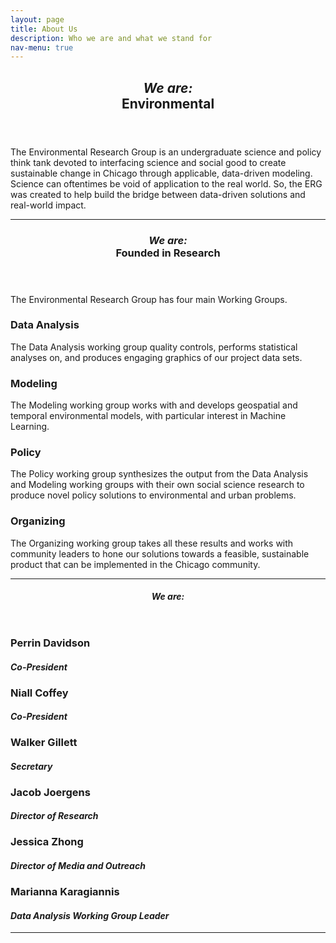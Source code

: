 ```yaml
---
layout: page
title: About Us
description: Who we are and what we stand for
nav-menu: true
---
```


<!-- Main -->
<div id="main" class="alt">

<!-- One -->
<section id="one">
	<div class="inner">
		<header class="major">
			<h1><i>We are:</i><br>Environmental</h1>
		</header>

<!-- Content One -->
<p>The Environmental Research Group is an undergraduate science and policy think tank devoted to interfacing science and social good to create sustainable change in Chicago through applicable, data-driven modeling. Science can oftentimes be void of application to the real world. So, the ERG was created to help build the bridge between data-driven solutions and real-world impact.</p>

<hr class="major" />

<!-- Two -->
<section id="one">
	<div class="inner">
		<header class="major">
			<h1><i>We are:</i><br>Founded in Research</h1>
		</header>

<!-- Content Two-->
<p>The Environmental Research Group has four main Working Groups. </p>
<div class="row">
	<div class="6u 12u$(small)">
		<h3>Data Analysis</h3>
		<p>The Data Analysis working group quality controls, performs statistical analyses on, and produces engaging graphics of our project data sets.</p>
	</div>
	<div class="6u$ 12u$(small)">
		<h3>Modeling</h3>
		<p>The Modeling working group works with and develops geospatial and temporal environmental models, with particular interest in Machine Learning.</p>
	</div>
	<div class="6u 12u$(small)">
		<h3>Policy</h3>
		<p>The Policy working group synthesizes the output from the Data Analysis and Modeling working groups with their own social science research to produce novel policy solutions to environmental and urban problems.</p>
	</div>
	<div class="6u$ 12u$(small)">
		<h3>Organizing</h3>
		<p>The Organizing working group takes all these results and works with community leaders to hone our solutions towards a feasible, sustainable product that can be implemented in the Chicago community.</p>
	</div>
</div>

<hr class="major" />

<!-- Three -->
<section id="one">
	<div class="inner">
		<header class="major">
			<h1><i>We are:</i></h1>
		</header>

<!-- Content Three-->
<div class="row">
	<div class="row">
		<div class="4u 12u$(medium)">
			<h3>Perrin Davidson</h3>
			<h4><i>Co-President</i></h1>
		</div>
		<div class="4u 12u$(medium)">
			<h3>Niall Coffey</h3>
			<h4><i>Co-President</i></h1>
		</div>
		<div class="4u$ 12u$(medium)">
			<h3>Walker Gillett</h3>
			<h4><i>Secretary</i></h1>
		</div>
    		<div class="4u$ 12u$(medium)">
			<h3>Jacob Joergens</h3>
			<h4><i>Director of Research</i></h1>
		</div>
		<div class="4u$ 12u$(medium)">
			<h3>Jessica Zhong</h3>
			<h4><i>Director of Media and Outreach</i></h1>
		</div>
		<div class="4u$ 12u$(medium)">
			<h3>Marianna Karagiannis</h3>
			<h4><i>Data Analysis Working Group Leader</i></h1>
		</div>
	</div>
</div>

<hr class="major" />

<!-- End -->
</div>
